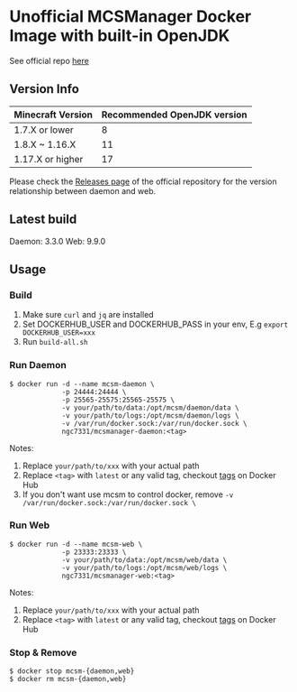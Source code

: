 # Unofficial MCSManager Docker Image with built-in OpenJDK
See official repo [here](https://github.com/MCSManager/MCSManager)

## Version Info
| Minecraft Version | Recommended OpenJDK version |
| --- | --- |
| 1.7.X or lower | 8 |
| 1.8.X ~ 1.16.X | 11 |
| 1.17.X or higher | 17 |

Please check the [Releases page](https://github.com/MCSManager/MCSManager/releases) of the official repository for the version relationship between daemon and web.

## Latest build
Daemon: 3.3.0
Web: 9.9.0

## Usage
### Build
1. Make sure `curl` and `jq` are installed
2. Set DOCKERHUB_USER and DOCKERHUB_PASS in your env, E.g `export DOCKERHUB_USER=xxx`
3. Run `build-all.sh`

### Run Daemon
```
$ docker run -d --name mcsm-daemon \
             -p 24444:24444 \
             -p 25565-25575:25565-25575 \
             -v your/path/to/data:/opt/mcsm/daemon/data \
             -v your/path/to/logs:/opt/mcsm/daemon/logs \
             -v /var/run/docker.sock:/var/run/docker.sock \
             ngc7331/mcsmanager-daemon:<tag>
```
Notes:
1. Replace `your/path/to/xxx` with your actual path
2. Replace `<tag>` with `latest` or any valid tag, checkout [tags](https://hub.docker.com/repository/docker/ngc7331/mcsmanager-daemon/tags) on Docker Hub
3. If you don't want use mcsm to control docker, remove `-v /var/run/docker.sock:/var/run/docker.sock \`

### Run Web
```
$ docker run -d --name mcsm-web \
             -p 23333:23333 \
             -v your/path/to/data:/opt/mcsm/web/data \
             -v your/path/to/logs:/opt/mcsm/web/logs \
             ngc7331/mcsmanager-web:<tag>
```
Notes:
1. Replace `your/path/to/xxx` with your actual path
2. Replace `<tag>` with `latest` or any valid tag, checkout [tags](https://hub.docker.com/repository/docker/ngc7331/mcsmanager-web/tags) on Docker Hub

### Stop & Remove
```
$ docker stop mcsm-{daemon,web}
$ docker rm mcsm-{daemon,web}
```
